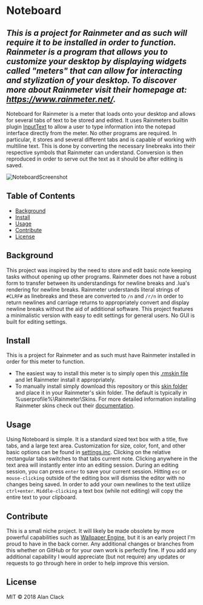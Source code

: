 # Noteboard

*This is a project for Rainmeter and as such will require it to be installed in order to function. Rainmeter is a program that allows you to customize your desktop by displaying widgets called "meters" that can allow for interacting and stylization of your desktop. To discover more about Rainmeter visit their homepage at: https://www.rainmeter.net/.*
---

Noteboard for Rainmeter is a meter that loads onto your desktop and allows for several tabs of text to be stored and edited. It uses Rainmeters builtin plugin [InputText](https://docs.rainmeter.net/manual/plugins/inputtext/) to allow a user to type information into the notepad interface directly from the meter. No other programs are required. In particular, it stores and several different tabs and is capable of working with multiline text. This is done by converting the necessary linebreaks into their respective symbols that Rainmeter can understand. Conversion is then reproduced in order to serve out the text as it should be after editing is saved.

![NoteboardScreenshot](https://s3.amazonaws.com/alice-exe/github/Rainmeter--Noteboard/Noteboard.png)

## Table of Contents

- [Background](#background)
- [Install](#install)
- [Usage](#usage)
- [Contribute](#contribute)
- [License](#license)

## Background

This project was inspired by the need to store and edit basic note keeping tasks without opening up other programs. Rainmeter does not have a robust form to transfer between its understandings for newline breaks and .lua's rendering for newline breaks. Rainmeter understands literal strings of ```#CLRF#``` as linebreaks and these are converted to ```/n``` and ```/r/n``` in order to return newlines and carriage returns to appropriately convert and display newline breaks without the aid of additional software. This project features a minimalistic version with easy to edit settings for general users. No GUI is built for editing settings.

## Install

This is a project for Rainmeter and as such must have Rainmeter installed in order for this meter to function.
- The easiest way to install this meter is to simply open this [.rmskin file](https://s3.amazonaws.com/alice-exe/github/Rainmeter--Noteboard/NoteboardX.rmskin) and let Rainmeter install it appropriately.
- To manually install simply download this repository or this [skin folder](https://s3.amazonaws.com/alice-exe/github/Rainmeter--Noteboard/NoteboardX.zip) and place it in your Rainmeter's skin folder. The default is typically in \%userprofile%\Rainmeter\Skins\. For more detailed information installing Rainmeter skins check out their [documentation](https://docs.rainmeter.net/manual/installing-skins/).

## Usage

Using Noteboard is simple. It is a standard sized text box with a title, five tabs, and a large text area. Customization for size, color, font, and other basic options can be found in [settings.inc](settings.inc). Clicking on the relative rectangular tabs switches to that tabs current note. Clicking anywhere in the text area will instantly enter into an editing session. During an editing session, you can press ```enter``` to save your current session. Hitting ```esc``` or ```mouse-clicking``` outside of the editing box will dismiss the editor with no changes being saved. In order to add your own newlines to the text utilize ```ctrl+enter```. ```Middle-clicking``` a text box (while not editing) will copy the entire text to your clipboard.

## Contribute

This is a small niche project. It will likely be made obsolete by more powerful capabilities such as [Wallpaper Engine](http://store.steampowered.com/app/431960/Wallpaper_Engine/), but it is an early project I'm proud to have in the back corner. Any additional changes or branches from this whether on GitHub or for your own work is perfectly fine. If you add any additional capability I would appreciate (but not require) any updates or requests to go through here in order to help improve this version.

## License

MIT © 2018 Alan Clack

